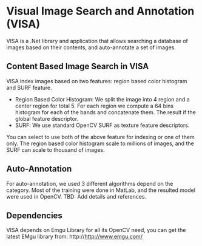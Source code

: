 Visual Image Search and Annotation (VISA)
=========================================

VISA is a .Net library and application that allows searching a database of images based on their contents, and auto-annotate a set of images. 

Content Based Image Search in VISA
----------------------------------

VISA index images based on two features: region based color histogram and SURF feature.

 - Region Based Color Histogram: We split the image into 4 region and a center region for total 5. For each region we compute a 64 bins histogram for each of the bands and concatenate them. The result if the global feature descriptor.
 - SURF: We use standard OpenCV SURF as texture feature descriptors.

 You can select to use both of the above feature for indexing or one of them only. The region based color histogram scale to millions of images, and the SURF can scale to thousand of images.
 
 Auto-Annotation
 ---------------
 
 For auto-annotation, we used 3 different algorithms depend on the category. Most of the training were done in MatLab, and the resulted model were used in OpenCV. TBD: Add details and references.
 
 Dependencies
 ------------
 VISA depends on Emgu Library for all its OpenCV need, you can get the latest EMgu library from: http://http://www.emgu.com/
  